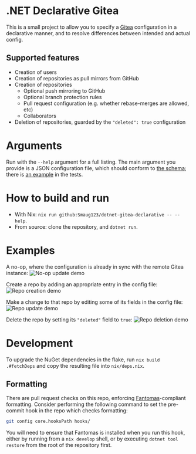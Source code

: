 # .NET Declarative Gitea

This is a small project to allow you to specify a [Gitea](https://github.com/go-gitea/) configuration in a declarative manner, and to resolve differences between intended and actual config.

## Supported features

* Creation of users
* Creation of repositories as pull mirrors from GitHub
* Creation of repositories
  * Optional push mirroring to GitHub
  * Optional branch protection rules
  * Pull request configuration (e.g. whether rebase-merges are allowed, etc)
  * Collaborators
* Deletion of repositories, guarded by the `"deleted": true` configuration

# Arguments

Run with the `--help` argument for a full listing.
The main argument you provide is a JSON configuration file, which should conform to [the schema](./Gitea.Declarative.Lib/GiteaConfig.schema.json); there is [an example](./Gitea.Declarative.Test/GiteaConfig.json) in the tests.

# How to build and run

* With Nix: `nix run github:Smaug123/dotnet-gitea-declarative -- --help`.
* From source: clone the repository, and `dotnet run`.

# Examples

A no-op, where the configuration is already in sync with the remote Gitea instance:
![No-op update demo](./docs/noop-update.svg)

Create a repo by adding an appropriate entry in the config file:
![Repo creation demo](./docs/on-creation.svg)

Make a change to that repo by editing some of its fields in the config file:
![Repo update demo](./docs/update.svg)

Delete the repo by setting its `"deleted"` field to `true`:
![Repo deletion demo](./docs/deletion.svg)

# Development

To upgrade the NuGet dependencies in the flake, run `nix build .#fetchDeps` and copy the resulting file into `nix/deps.nix`.

## Formatting

There are pull request checks on this repo, enforcing [Fantomas](https://github.com/fsprojects/fantomas/)-compliant formatting.
Consider performing the following command to set the pre-commit hook in the repo which checks formatting:
```bash
git config core.hooksPath hooks/
```
You will need to ensure that Fantomas is installed when you run this hook, either by running from a `nix develop` shell, or by executing `dotnet tool restore` from the root of the repository first.
